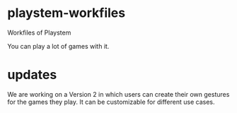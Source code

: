 # playstem-workfiles
Workfiles of Playstem

You can play a lot of games with  it.
# updates

We are working on a Version 2 in which users can create their own gestures for the games they play.
It can be customizable for different use cases.
